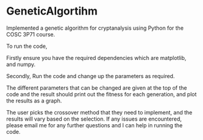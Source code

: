 # GeneticAlgortihm
Implemented a genetic algorithm for cryptanalysis using Python for the COSC 3P71 course.

To run the code,

Firstly ensure you have the required dependencies which are matplotlib, and numpy.

Secondly, Run the code and change up the parameters as required. 

The different parameters that can be changed are given at the top of the code and the result should print out the fitness for each generation, and plot the results as a graph. 

The user picks the crossover method that they need to implement, and the results will vary based on the selection. If any issues are encountered, please email me for any further questions and I can help in running the code. 
